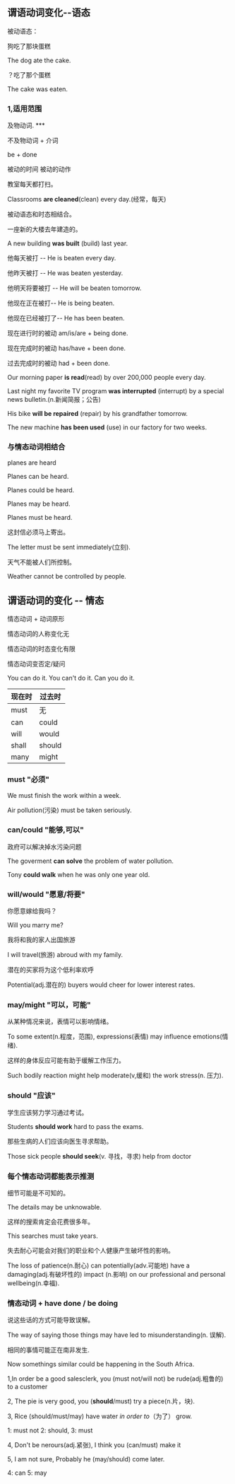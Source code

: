 ## 谓语动词变化--语态

被动语态：

狗吃了那块蛋糕

The dog ate the cake.

？吃了那个蛋糕

The cake was eaten.

### 1,适用范围

及物动词.  ***

不及物动词 + 介词

be 			+ 		done

被动的时间        被动的动作

教室每天都打扫。

Classrooms  **are cleaned**(clean) every day.(经常，每天)

被动语态和时态相结合。

一座新的大楼去年建造的。

A new building **was built** (build) last year.

他每天被打 -- He is beaten every day.

他昨天被打 -- He was beaten yesterday.

他明天将要被打 -- He will be beaten tomorrow.

他现在正在被打-- He is being beaten.

他现在已经被打了-- He has been beaten.



现在进行时的被动   am/is/are    +   being done.

现在完成时的被动   has/have     +   been done.

过去完成时的被动    had   		+ 	been done.



Our morning paper  **is read**(read) by over 200,000 people every day.



Last night my favorite TV program **was interrupted**  (interrupt) by a special news bulletin.(n.新闻简报；公告) 



His bike **will be repaired** (repair) by his grandfather tomorrow.



The new machine **has been used** (use) in our factory for two weeks.

### 与情态动词相结合

planes are heard

Planes can be heard.

Planes could be heard.

Planes may be heard.

Planes must be heard.



这封信必须马上寄出。

The letter must be sent immediately(立刻).

天气不能被人们所控制。

Weather cannot be controlled by people.

## 谓语动词的变化 -- 情态

情态动词 + 动词原形

情态动词的人称变化无

情态动词的时态变化有限

情态动词变否定/疑问 

You can do it.       You can't do it.			Can you do it.

| 现在时 | 过去时 |
| ------ | ------ |
| must   | 无     |
| can    | could  |
| will   | would  |
| shall  | should |
| many   | might  |

### must "必须"

We must finish the work within a week.

Air pollution(污染) must be taken seriously.

### can/could "能够,可以"

政府可以解决掉水污染问题

The goverment **can solve** the problem of water pollution.

Tony **could walk** when he was only one year old.

### will/would    "愿意/将要"

你愿意嫁给我吗？

Will you marry me?

我将和我的家人出国旅游

I will travel(旅游) abroud with my family.

潜在的买家将为这个低利率欢呼

Potential(adj.潜在的) buyers would cheer for  lower interest rates.

### may/might "可以，可能"

从某种情况来说，表情可以影响情绪。

To some extent(n.程度，范围), expressions(表情) may influence emotions(情绪).

这样的身体反应可能有助于缓解工作压力。

Such bodily reaction might help moderate(v,缓和) the work stress(n. 压力).

### should "应该"

学生应该努力学习通过考试。

Students **should work** hard to pass the exams.

那些生病的人们应该向医生寻求帮助。

Those sick people **should seek**(v. 寻找，寻求) help from doctor

### 每个情态动词都能表示推测

细节可能是不可知的。

The details may be unknowable.

这样的搜索肯定会花费很多年。

This searches must take years.

失去耐心可能会对我们的职业和个人健康产生破坏性的影响。

The loss of patience(n.耐心) can potentially(adv.可能地) have a damaging(adj.有破坏性的) impact (n.影响) on our professional and personal wellbeing(n.幸福).

### 情态动词 + have done / be doing

说这些话的方式可能导致误解。

The way of saying those things may have led  to misunderstanding(n. 误解).

相同的事情可能正在南非发生.

Now somethings similar could be happening in the South Africa.



1,In order be a good salesclerk, you  (must not/will not) be rude(adj.粗鲁的) to a customer

2, The pie is very good, you (**should**/must) try a piece(n.片，块).

3, Rice (should/must/may) have water *in order to*（为了） grow.

1: must not 2: should, 3: must

4, Don't be nerours(adj.紧张), I think you (can/must) make it

5, I am not sure, Probably he (may/should) come later.

4: can  5: may